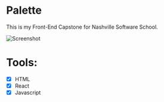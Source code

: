 # Palette 

This is my Front-End Capstone for Nashville Software School.

![Screenshot](/screenshot.png)

# Tools:

- [x] HTML 
- [x] React
- [x] Javascript 
